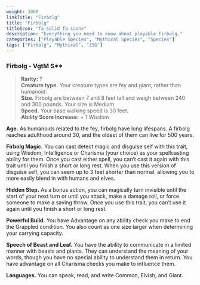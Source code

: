 ```yaml
---
weight: 3000
linkTitle: "Firbolg"
title: "Firbolg"
titleIcon: "fa-solid fa-icons"
description: "Everything you need to know about playable Firbolg."
categories: ["Playable Species", "Mythical Species", "Species"]
tags: ["Firbolg", "Mythical", "ZSG"]
---
```


### Firbolg - VgtM S\*\*

> **Rarity:** ?  
> **Creature type.** Your creature types are fey and giant, rather than humanoid.  
> **Size.** Firbolg are between 7 and 8 feet tall and weigh between 240 and 300 pounds. Your size is Medium.  
> **Speed.** Your base walking speed is 30 feet.  
> **Ability Score Increase:** \+ 1 Wisdom  

**Age.** As humanoids related to the fey, firbolg have long lifespans. A firbolg reaches adulthood around 30, and the oldest of them can live for 500 years.

**Firbolg Magic.** You can cast detect magic and disguise self with this trait, using Wisdom, Intelligence or Charisma (your choice) as your spellcasting ability for them. Once you cast either spell, you can’t cast it again with this trait until you finish a short or long rest. When you use this version of disguise self, you can seem up to 3 feet shorter than normal, allowing you to more easily blend in with humans and elves.

**Hidden Step.** As a bonus action, you can magically turn invisible until the start of your next turn or until you attack, make a damage roll, or force someone to make a saving throw. Once you use this trait, you can’t use it again until you finish a short or long rest.

**Powerful Build.** You have Advantage on any ability check you make to end the Grappled condition. You also count as one size larger when determining your carrying capacity.

**Speech of Beast and Leaf.** You have the ability to communicate in a limited manner with beasts and plants. They can understand the meaning of your words, though you have no special ability to understand them in return. You have advantage on all Charisma checks you make to influence them.

**Languages.** You can speak, read, and write Common, Elvish, and Giant.
